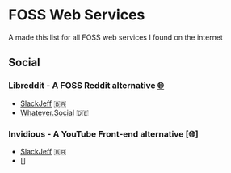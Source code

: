 # FOSS Web Services

A made this list for all FOSS web services I found on the internet

## Social

### Libreddit - A FOSS Reddit alternative [🌐](https://github.com/libreddit/libreddit)

- [SlackJeff](https://libreddit.slackjeff.com.br) 🇧🇷
- [Whatever.Social](https://discuss.whatever.social/) 🇩🇪

### Invidious - A YouTube Front-end alternative [🌐] 

- [SlackJeff](https://invidious.slackjeff.com.br) 🇧🇷
- []
